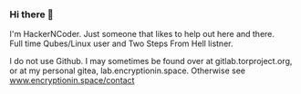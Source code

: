 ### Hi there 👋
I'm HackerNCoder. Just someone that likes to help out here and there.  
Full time Qubes/Linux user and Two Steps From Hell listner.

I do not use Github. I may sometimes be found over at gitlab.torproject.org, or at my personal gitea, lab.encryptionin.space. Otherwise see www.encryptionin.space/contact
